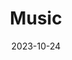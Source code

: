 ---
menus: main
title: 'Music'
date: 2023-10-24

design:
  background:
    image:
      # Add your image background to `assets/media/`.
      filename: website.jpeg

---